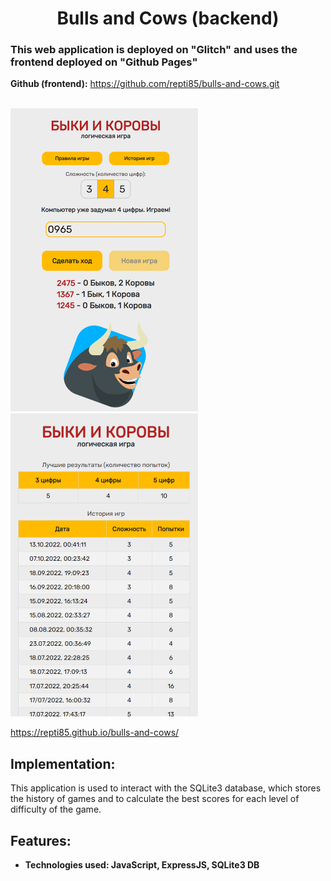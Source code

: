 <h1 align="center">
Bulls and Cows (backend)
</h1>

<h3>This web application is deployed on "Glitch" and uses the frontend deployed on "Github Pages"</h3>

  **Github (frontend):**  https://github.com/repti85/bulls-and-cows.git 
<br><br>

<a href="https://repti85.github.io/bulls-and-cows">
  <img src="img/screenshot1.png" width="300"> 
  </a>
 <a href="https://repti85.github.io/bulls-and-cows/#/gamehistory">
  <img src="img/screenshot2.png" width="300"> 
</a>

https://repti85.github.io/bulls-and-cows/

## Implementation:
This application is used to interact with the SQLite3 database, which stores the history of games and to calculate the best scores for each level of difficulty of the game.

## Features:
- **Technologies used: JavaScript, ExpressJS, SQLite3 DB**
